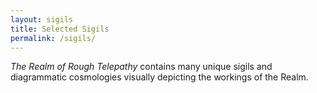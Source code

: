 ```yaml
---
layout: sigils
title: Selected Sigils
permalink: /sigils/
---
```


*The Realm of Rough Telepathy* contains many unique sigils and diagrammatic cosmologies visually depicting the workings of the Realm. 